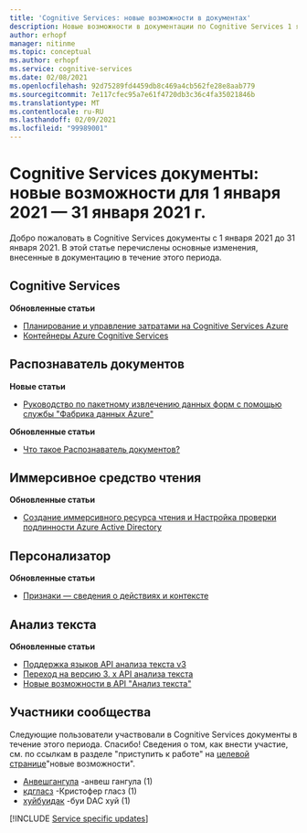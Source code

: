 ```yaml
---
title: 'Cognitive Services: новые возможности в документах'
description: Новые возможности в документации по Cognitive Services 1 января 2021-31 января 2021.
author: erhopf
manager: nitinme
ms.topic: conceptual
ms.author: erhopf
ms.service: cognitive-services
ms.date: 02/08/2021
ms.openlocfilehash: 92d75289fd4459db8c469a4cb562fe28e8aab779
ms.sourcegitcommit: 7e117cfec95a7e61f4720db3c36c4fa35021846b
ms.translationtype: MT
ms.contentlocale: ru-RU
ms.lasthandoff: 02/09/2021
ms.locfileid: "99989001"
---
```

# <a name="cognitive-services-docs-whats-new-for-january-1-2021---january-31-2021"></a>Cognitive Services документы: новые возможности для 1 января 2021 — 31 января 2021 г.

Добро пожаловать в Cognitive Services документы с 1 января 2021 до 31 января 2021. В этой статье перечислены основные изменения, внесенные в документацию в течение этого периода.

## <a name="cognitive-services"></a>Cognitive Services

**Обновленные статьи**

- [Планирование и управление затратами на Cognitive Services Azure](plan-manage-costs.md)
- [Контейнеры Azure Cognitive Services](cognitive-services-container-support.md)

## <a name="form-recognizer"></a>Распознаватель документов

**Новые статьи**

- [Руководство по пакетному извлечению данных форм с помощью службы "Фабрика данных Azure"](/azure/cognitive-services/form-recognizer/tutorial-bulk-processing.md)

**Обновленные статьи**

- [Что такое Распознаватель документов?](/azure/cognitive-services/form-recognizer/overview.md)

## <a name="immersive-reader"></a>Иммерсивное средство чтения

**Обновленные статьи**

- [Создание иммерсивного ресурса чтения и Настройка проверки подлинности Azure Active Directory](/azure/cognitive-services/immersive-reader/how-to-create-immersive-reader.md)

## <a name="personalizer"></a>Персонализатор

**Обновленные статьи**

- [Признаки — сведения о действиях и контексте](/azure/cognitive-services/personalizer/concepts-features.md)

## <a name="text-analytics"></a>Анализ текста

**Обновленные статьи**

- [Поддержка языков API анализа текста v3](/azure/cognitive-services/text-analytics/language-support.md)
- [Переход на версию 3. x API анализа текста](/azure/cognitive-services/text-analytics/migration-guide.md)
- [Новые возможности в API "Анализ текста"](/azure/cognitive-services/text-analytics/whats-new.md)

## <a name="community-contributors"></a>Участники сообщества

Следующие пользователи участвовали в Cognitive Services документы в течение этого периода. Спасибо! Сведения о том, как внести участие, см. по ссылкам в разделе "приступить к работе" на [целевой странице](index.yml)"новые возможности".

- [Анвешгангула](https://github.com/AnweshGangula) -анвеш гангула (1)
- [кдгласз](https://github.com/cdglasz) -Кристофер гласз (1)
- [хуйбуидак](https://github.com/huybuidac) -буи DAC хуй (1)

[!INCLUDE [Service specific updates](./includes/service-specific-updates.md)]